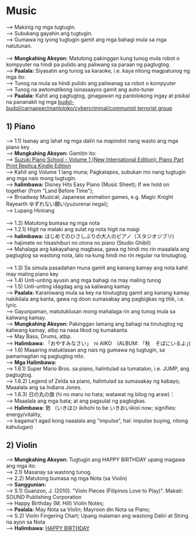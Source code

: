 # Music
--> Makinig ng mga tugtugin.<br/>
--> Subukang gayahin ang tugtugin.<br/>
--> Gumawa ng iyong tugtugin gamit ang mga bahagi mula sa mga natutunan.<br/>
<br/>
--> <b>Mungkahing Aksyon:</b> Matutong pakinggan kung tunog mula robot o kompyuter na hindi pa pulido ang paliwang sa paraan ng pagtugtog.<br/>
--> <b>Paalala:</b> Siyasatin ang tunog sa karaoke, i.e. kaya nitong magpatunog ng mga ito:<br/>
--> Tunog na mula sa hindi pulido ang paliwanag sa robot o kompyuter<br/>
--> Tunog na awtomatikong isinasaayos gamit ang auto-tuner<br/>
--> <b>Paalala:</b> Kahit ang pagtugtog, ginagawan ng panlolokong ingay at pisikal na pananakit ng mga [budol-budol/carnapper/manloloko/cybercriminal/communist terrorist group](https://github.com/usbong/documentation/blob/master/Usbong/company/HR/Usbong%20Education%20Training%20Courses/Training%20Centre:%20Security%20Defense%20Force/Notes.md)<br/>

## 1) Piano
--> 1.1) Isanay ang lahat ng mga daliri na mapindot nang wasto ang mga piano key<br/>
--> <b>Mungkahing Aksyon:</b> Gamitin ito:<br/>
--> [Suzuki Piano School - Volume 1 (New International Edition): Piano Part Print Replica Kindle Edition](https://www.amazon.com/Suzuki-Piano-School-International-Part-ebook/dp/B00ZV6L1I8/ref=tmm_kin_swatch_0?_encoding=UTF8&qid=&sr=)<br/>
--> Kahit ang Volume 1 lang muna; Pagkatapos, subukan mo nang tugtugin ang mga nais mong tugtugin.<br/>
--> <b>halimbawa:</b> Disney Hits Easy Piano (Music Sheet); If we hold on together (from "Land Before Time");<br/>
--> Broadway Musical; Japanese animation games, e.g. Magic Knight Rayearth ゆずれない願い(yuzurenai negai);<br/>
--> Lupang Hinirang<br/>
<br/>
--> 1.2) Matutong bumasa ng mga nota<br/>
--> 1.2.1) Higit na malaki ang sulat ng nota higit na maigi<br/>
--> <b>halimbawa:</b> はじめてのひさしぶりの大人のピアノ（スタジオジブリ)<br/>
--> hajimete no hisashiburi no otona no piano (Studio Ghibli)<br/>
--> Mahalaga ang kakayahang magbasa, gawa ng hindi mo rin maaalala ang pagtugtog sa wastong nota, lalo na kung hindi mo rin regular na tinutugtog.<br/>
<br/>
--> 1.3) Sa simula pasadahan muna gamit ang kanang kamay ang nota kahit may maling piano key<br/>
--> 1.4) Unti-unting ayusin ang mga bahagi na may maling tunog<br/>
--> 1.5) Unti-unting idagdag ang sa kaliwang kamay<br/>
--> <b>Paalala:</b> Karaniwang mula sa key na tinutugtog gamit ang kanang kamay nakikilala ang kanta, gawa ng doon sumasabay ang pagbigkas ng titik, i.e. lyric.<br/>
--> Gayunpaman, matutuklusan mong mahalaga rin ang tunog mula sa kaliwang kamay.<br/>
--> <b>Mungkahing Aksyon:</b> Pakinggan lamang ang bahagi na tinutugtog ng kaliwang kamay, atbp na nasa likod ng kumakanta.<br/>
--> May Bass, Drums, atbp.<br/>
--> <b>Halimbawa:</b> 「おやすみなさい」　ni AIKO　(ALBUM: 「秋　そばにいるよ」)<br/>
--> 1.6) Maaaring matuklasan ang nais ng gumawa ng tugtugin, sa pamamagitan ng pagtugtog nito.<br/>
--> <b>Mga Halimbawa:</b><br/> 
--> 1.6.1) Super Mario Bros. sa piano, halintulad sa tumatalon, i.e. JUMP, ang pagtugtog.<br/>
--> 1.6.2) Legend of Zelda sa piano, halintulad sa sumasakay ng kabayo; Maaalala ang sa Indiana Jones.<br/>
--> 1.6.3) 日の丸の旗 (hi no maru no hata; watawat ng bilog ng araw)：<br/>
--> Maaalala ang mga bata; at ang pagsulat ng pagbigkas.<br/>
--> <b>Halimbawa:</b> 勢 （いきほひ ikihohi to be いきおいikioi now; signifies: energy/vitality,<br/>
--> bagama't agad kong naaalala ang "impulse", hal: impulse buying, nitong kahulugan)

## 2) Violin
--> <b>Mungkahing Aksyon:</b> Tugtugin ang HAPPY BIRTHDAY upang magawa ang mga ito:<br/>
--> 2.1) Masanay sa wastong tunog.<br/>
--> 2.2) Matutong bumasa ng mga Nota (sa Violin)<br/>
--> <b>Sanggunian:</b><br/>
--> S.1) Guanzon, J. (2010). "Violn Pieces (Filipinos Love to Play)". Makati: SOUND Publishing Corporation<br/>
--> Happy Birthday (M. Hill) Violin Notes;<br/>
--> <b>Paalala:</b> May Nota sa Violin; Mayroon din Nota sa Piano;<br/>
--> S.2) Violin Fingering Chart; Upang malaman ang wastong Daliri at String na ayon sa Nota<br/>
--> <b>Halimbawa:</b> [HAPPY BIRTHDAY](https://github.com/usbong/documentation/blob/master/Usbong/R%26D/Automotive/UsbongSound/tabi/Boses%20178.m4a)
